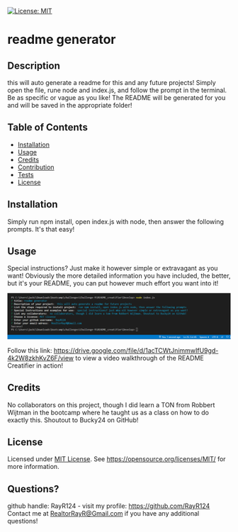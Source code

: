 [![License: MIT](https://img.shields.io/badge/License-MIT-yellow.svg)](https://opensource.org/licenses/MIT)

# readme generator

## Description
this will auto generate a readme for this and any future projects! Simply open the file, rune node and index.js, and follow the prompt in the terminal. Be as specific or vague as you like! The README will be generated for you and will be saved in the appropriate folder!

## Table of Contents
- [Installation](#installation)
- [Usage](#usage)
- [Credits](#credits)
- [Contribution](#contribution)
- [Tests](#tests)
- [License](#license)

## Installation
Simply run npm install, open index.js with node, then answer the following prompts. It's that easy!

## Usage
Special instructions? Just make it however simple or extravagant as you want! Obviously the more detailed information you have included, the better, but it's your README, you can put however much effort you want into it!

![screengrab](./assets/readme_gen_screenshot.png "generated in realtime")

Follow this link: https://drive.google.com/file/d/1acTCWtJnimmwIfU9gd-4k2W8zkhKvZ6F/view to view a video walkthrough of the README Creatifier in action!

## Credits
No collaborators on this project, though I did learn a TON from Robbert Wijtman in the bootcamp where he taught us as a class on how to do exactly this. Shoutout to Bucky24 on GitHub!

## License
Licensed under <a href="https://opensource.org/licenses/MIT/">MIT License<a>.
See https://opensource.org/licenses/MIT/ for more information.

## Questions?

github handle: RayR124 - visit my profile: https://github.com/RayR124<br>
Contact me at RealtorRayR@Gmail.com if you have any additional questions!